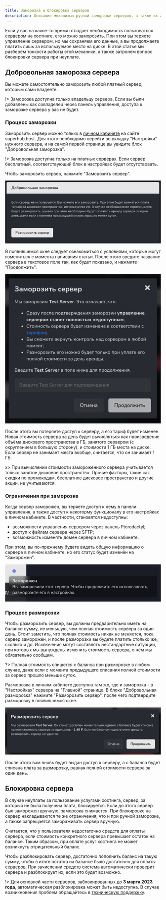 ```yaml
---
title: Заморозка и блокировка серверов
description: Описание механизма ручной заморозки серверов, а также их автоматической блокировки в случае неуплаты.
---
```


Если у вас на какое-то время отпадает необходимость пользоваться сервером на хостинге, его можно заморозить. При этом вы теряете управление сервером, но мы сохраняем его данные, а вы продолжаете платить лишь за используемое место на диске. В этой статье мы разберём тонкости работы этой механики, а также затронем вопрос блокировки сервера при неуплате.

## Добровольная заморозка сервера
Вы можете самостоятельно заморозить любой платный сервер, которым сами владеете.

!> Заморозка доступна только владельцу сервера. Если вы были добавлены как совладелец через панель управления, доступа к заморозке сервера у вас не будет.

### Процесс заморозки
Заморозить сервер можно только в [личном кабинете](/account) на сайте superhub.host. Для этого необходимо перейти во вкладку "Настройки" нужного сервера, и на самой первой странице вы увидите блок "Добровольная заморозка".

!> Заморозка доступна только на платных серверах. Если сервер бесплатный, соответствующий блок в настройках будет отсутствовать.

Чтобы заморозить сервер, нажмите "Заморозить сервер".

![Блок заморозки сервера](/images/docs/server-suspension/suspension-card.png)

В появившемся окне следует ознакомиться с условиями, которые могут измениться с момента написания статьи. После этого введите название сервера в текстовое поле так, как будет показано, и нажмите "Продолжить".

![Подтверждение заморозки сервера](/images/docs/server-suspension/freeze-modal.png)

После этого вы потеряете доступ к серверу, а его тариф будет изменён. Новая стоимость сервера за день будет вычисляться как произведение объёма дискового пространства в ГБ, занятого сервером (с округлением в большую сторону), и стоимости 1 ГБ места на диске. Если сервер не занимает места вообще, считается, что он занимает 1 ГБ.

x> При вычислении стоимости замороженного сервера учитывается только занятое дисковое пространство. Прочие факторы, такие как скидки по промокодам, бесплатное дисковое пространство и другие акции, не учитываются.

### Ограничения при заморозке
Когда сервер заморожен, вы теряете доступ к нему в панели управления, а также доступ к некоторму функционалу в его настройках в личном кабинете. В частности, становятся недоступны:

* возможности управления сервером через панель Pterodactyl;
* доступ к файлам сервера через SFTP;
* возможность изменять домен сервера в личном кабинете.

При этом, вы по-прежнему будете видеть общую информацию о сервере в личном кабинете, но его статус будет изменён на "Заморожен".

![Статус сервера](/images/docs/server-suspension/frozen-status.png)

### Процесс разморозки
Чтобы разморозить сервер, вы должны предварительно иметь на балансе сумму, не меньшую, чем полная стоимость сервера за один день. Стоит заметить, что полная стоимость никак не меняется, пока сервер заморожен, и после разморозки вы будете платить столько же, сколько и до. Исключения могут составлять нестандартные ситуации, при которых мы вынуждены изменить стоимость сервера, о чём мы обязательно сообщим.

?> Полная стоимость спишется с баланса при разморозке в любом случае, даже если с момента предыдущего списания полной стоимости за сервер прошло меньше суток.

Разморозка в личном кабинете доступна там же, где и заморозка - в "Настройках" сервера на "Главной" странице. В блоке "Добровольная разморозка" нажмите "Разморозить сервер", после чего подтвердите разморозку в появившемся окне.

![Подтверждение разморозки сервера](/images/docs/server-suspension/unfreeze-modal.png)

После этого вам вновь будет выдан доступ к серверу, а с баланса будет списана плата за разморозку, равная полной стоимости сервера за один день.

## Блокировка сервера
В случае неуплаты за пользование услугами хостинга, сервер, за который не была получена плата, блокируется. Если до этого сервер был заморожен вручную, заморозка снимается. При блокировке на сервер накладываются те же ограничения, что и при ручной заморозке, а также запрещается замораживать сервер вручную.

Считается, что у пользователя недостаточно средств для оплаты сервера, если стоимость конкретного сервера превышает остаток на балансе. Таким образом, при оплате услуг хостинга не может возникнуть отрицательный баланс.

Чтобы разблокировать сервер, достаточно пополнить баланс на такую сумму, чтобы в итоге остатка на балансе было достаточно для оплаты серверов. При зачислении средств система автоматически проверит сервера и разблокирует их, если это будет возможно.

!> Для основной части серверов, заблокированных до **3 марта 2023 года**, автоматическая разблокировка может быть недоступна. В случае возникновения проблем обращайтесь в [техническую поддержку](/support).
